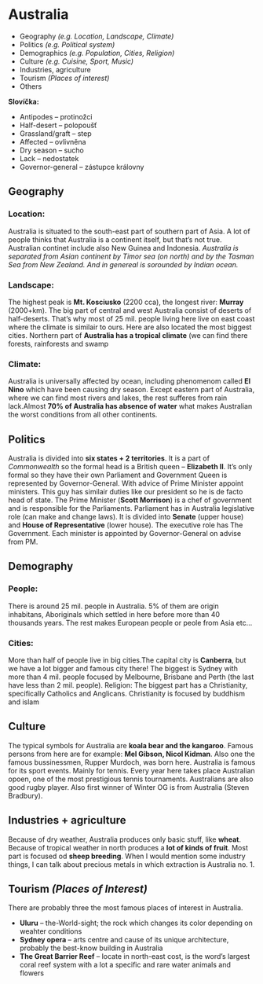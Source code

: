 # Australia
-	Geography _(e.g. Location, Landscape, Climate)_
-	Politics _(e.g. Political system)_
-	Demographics _(e.g. Population, Cities, Religion)_ 
-	Culture _(e.g. Cuisine, Sport, Music)_
-	Industries, agriculture
-	Tourism _(Places of interest)_
-	Others

**Slovíčka:** 
- Antipodes – protinožci
- Half-desert – polopoušť
- Grassland/graft – step 
- Affected – ovlivněna
- Dry season – sucho
- Lack – nedostatek
- Governor-general – zástupce královny

##	Geography
### Location:
Australia is situated to the south-east part of southern part of Asia. A lot of people thinks that Australia is a continent itself, but that’s not true. 
Australian continet include also New Guinea and Indonesia.
_Australia is separated from Asian continent by Timor sea (on north) and by the Tasman Sea from New Zealand. And in genereal is sorounded by Indian ocean._
### Landscape:
The highest peak is **Mt. Kosciusko** (2200 cca), the longest river: **Murray** (2000+km).
The big part of central and west Australia consist of deserts of half-deserts. That’s why most of 25 mil. people living here live on east coast where the climate is similair to ours.  Here are also located the most biggest cities. 
	Northern part of **Australia has a tropical climate** (we can find there forests, rainforests and swamp
### Climate:
Australia is universally affected by ocean, including phenomenom called **El Nino** which have been causing dry season.
Except eastern part of Australia, where we can find most rivers and lakes, the rest sufferes from rain lack.Almost **70% of Australia has absence of water** what makes Australian the worst conditions from all other continents.
##	Politics 
 Australia is divided into **six states + 2 territories**. It is a part of _Commonwealth_ so the formal head is a British queen – **Elizabeth II**. It’s only formal so they have their own Parliament and Government 
Queen is represented by Governor-General. With advice of Prime Minister appoint ministers. This guy has similair duties like our president so he is de facto head of state. 
The Prime Minister (**Scott Morrison**) is a chef of government and is responsible for the Parliaments.
Parliament has in Australia legislative role (can make and change laws). It is divided into **Senate**  (upper house) and **House of Representative** (lower house). 
The executive role has The Government. Each minister is appointed by Governor-General on advise from PM.
##	Demography
### People:
There is around 25 mil. people in Australia. 5% of them are origin inhabitans, Aboriginals which settled in here before more than 40 thousands years. The rest makes European people or peole from Asia etc…
### Cities:
More than half of people live in big cities.The capital city is **Canberra**, but we have a lot bigger and famous city there! The biggest is Sydney with more than 4 mil. people focused by Melbourne, Brisbane and Perth (the last have less than 2 mil. people).
Religion: The biggest part has a Christianity, specifically Catholics and Anglicans. Christianity is focused by buddhism and islam

##	Culture
The typical symbols for Australia are **koala bear and the kangaroo**. 
Famous persons from here are for example: **Mel Gibson, Nicol Kidman**. 
Also one the famous bussinessmen, Rupper Murdoch, was born here. 
Australia is famous for its sport events. Mainly for tennis. Every year here takes place Australian opoen, one of the most prestigious tennis tournaments. Australians are also good rugby player. Also first winner of Winter OG is from Australia (Steven Bradbury).

##	Industries + agriculture
Because of dry weather, Australia produces only basic stuff, like **wheat**. Because of tropical weather in north produces a **lot of kinds of fruit**. Most part is focused od **sheep breeding**. 
When I would mention some industry things, I can talk about precious metals in which extraction is Australia no. 1.
##	Tourism _(Places of Interest)_
There are probably three the most famous places of interest in Australia.
-	**Uluru** – the-World-sight; the rock which changes its color depending on weahter conditions
-	**Sydney opera** – arts centre and cause of its unique architecture, probably the best-know building in Australia
-	**The Great Barrier Reef**  – locate in north-east cost, is the word’s largest coral reef system with a lot a specific and rare water animals and flowers
